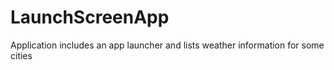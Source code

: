 # LaunchScreenApp

Application includes an app launcher and lists weather information for some cities
